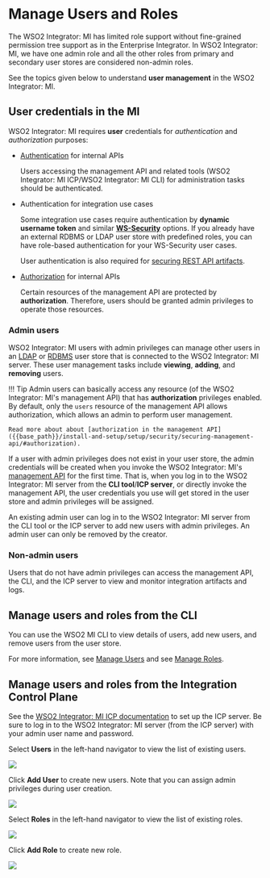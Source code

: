 # Manage Users and Roles

The WSO2 Integrator: MI has limited role support without fine-grained permission tree support as in the Enterprise Integrator. In WSO2 Integrator: MI, we have one admin role and all the other roles from primary and secondary user stores are considered non-admin roles.

See the topics given below to understand **user management** in the WSO2 Integrator: MI.

## User credentials in the MI

WSO2 Integrator: MI requires <b>user</b> credentials for <i>authentication</i> and <i>authorization</i> purposes:

-	[Authentication]({{base_path}}/install-and-setup/setup/security/securing-management-api/#authentication-jwt) for internal APIs

	Users accessing the management API and related tools (WSO2 Integrator: MI ICP/WSO2 Integrator: MI CLI) for administration tasks should be authenticated.

-	Authentication for integration use cases

	Some integration use cases require authentication by <b>dynamic username token</b> and similar <b>[WS-Security]({{base_path}}/reference/mi-security-reference/security-implementation)</b> options. If you already have an external RDBMS or LDAP user store with predefined roles, you can have role-based authentication for your WS-Security user cases. 

	 User authentication is also required for [securing REST API artifacts]({{base_path}}/develop/advanced-development/applying-security-to-an-api).

-	[Authorization]({{base_path}}/install-and-setup/setup/security/securing-management-api/#authorization) for internal APIs

	 Certain resources of the management API are protected by <b>authorization</b>. Therefore, users should be granted admin privileges to operate those resources.

### Admin users

WSO2 Integrator: MI users with admin privileges can manage other users in an [LDAP]({{base_path}}/install-and-setup/setup/user-stores/setting-up-a-userstore/#configuring-an-ldap-user-store) or [RDBMS]({{base_path}}/install-and-setup/setup/user-stores/setting-up-a-userstore/#configuring-an-rdbms-user-store) user store that is connected to the WSO2 Integrator: MI server. These user management tasks include <b>viewing</b>, <b>adding</b>, and <b>removing</b> users.

!!! Tip
	Admin users can basically access any resource (of the WSO2 Integrator: MI's management API) that has <b>authorization</b> privileges enabled. By default, only the `users` resource of the management API allows authorization, which allows an admin to perform user management. 

	Read more about about [authorization in the management API]({{base_path}}/install-and-setup/setup/security/securing-management-api/#authorization).

If a user with admin privileges does not exist in your user store, the admin credentials will be created when you invoke the WSO2 Integrator: MI's [management API]({{base_path}}/observe-and-manage/working-with-management-api) for the first time. That is, when you log in to the WSO2 Integrator: MI server from the <b>CLI tool</b>/<b>ICP server</b>, or directly invoke the management API, the user credentials you use will get stored in the user store and admin privileges will be assigned.

An existing admin user can log in to the WSO2 Integrator: MI server from the CLI tool or the ICP server to add new users with admin privileges. An admin user can only be removed by the creator.

### Non-admin users

Users that do not have admin privileges can access the management API, the CLI, and the ICP server to view and monitor integration artifacts and logs.

## Manage users and roles from the CLI

You can use the WSO2 MI CLI to view details of users, add new users, and remove users from the user store.

For more information, see [Manage Users]({{base_path}}/observe-and-manage/managing-integrations-with-micli/#manage-users) and see [Manage Roles]({{base_path}}/observe-and-manage/managing-integrations-with-micli/#manage-roles).

## Manage users and roles from the Integration Control Plane 

See the [WSO2 Integrator: MI ICP documentation]({{base_path}}/observe-and-manage/working-with-integration-control-plane) to set up the ICP server. Be sure to log in to the WSO2 Integrator: MI server (from the ICP server) with your admin user name and password.

Select <b>Users</b> in the left-hand navigator to view the list of existing users.

<img src="{{base_path}}/assets/img/integrate/monitoring-dashboard/dashboard-users-1.png">

Click <b>Add User</b> to create new users. Note that you can assign admin privileges during user creation.

<img src="{{base_path}}/assets/img/integrate/monitoring-dashboard/dashboard-users-2.png">

Select <b>Roles</b> in the left-hand navigator to view the list of existing roles.

<img src="{{base_path}}/assets/img/integrate/monitoring-dashboard/mi-dashboard-list-roles.png">

Click <b>Add Role</b> to create new role.

<img src="{{base_path}}/assets/img/integrate/monitoring-dashboard/mi-dashboard-add-role-sc.png">
